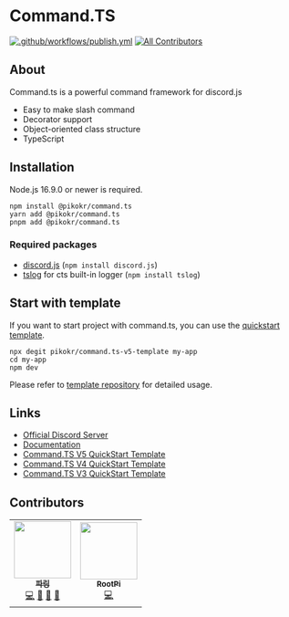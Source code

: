 # Command.TS

[![.github/workflows/publish.yml](https://github.com/pikokr/command.ts/actions/workflows/publish.yml/badge.svg)](https://github.com/pikokr/command.ts/actions/workflows/publish.yml) <!-- ALL-CONTRIBUTORS-BADGE:START - Do not remove or modify this section -->
[![All Contributors](https://img.shields.io/badge/all_contributors-2-orange.svg?style=flat-square)](#contributors-)

<!-- ALL-CONTRIBUTORS-BADGE:END -->

## About
Command.ts is a powerful command framework for discord.js
* Easy to make slash command
* Decorator support
* Object-oriented class structure
* TypeScript

## Installation
Node.js 16.9.0 or newer is required.
```shell
npm install @pikokr/command.ts
yarn add @pikokr/command.ts
pnpm add @pikokr/command.ts
```

### Required packages
* [discord.js](https://github.com/discordjs/discord.js) (`npm install discord.js`)
* [tslog](https://github.com/fullstack-build/tslog) for cts built-in logger (`npm install tslog`)

## Start with template
If you want to start project with command.ts, you can use the [quickstart template](https://github.com/pikokr/command.ts-v5-template).
```shell
npx degit pikokr/command.ts-v5-template my-app
cd my-app
npm dev
```
Please refer to [template repository](https://github.com/pikokr/command.ts-v5-template) for detailed usage.

## Links
* [Official Discord Server](https://discord.gg/EkFHRG4TZZ)
* [Documentation](https://cts.pikokr.dev)
* [Command.TS V5 QuickStart Template](https://github.com/pikokr/command.ts-v5-template)
* [Command.TS V4 QuickStart Template](https://github.com/pikokr/command.ts-v4-quickstart-template)
* [Command.TS V3 QuickStart Template](https://github.com/pikokr/command.ts-v3-quickstart-template)

## Contributors

<!-- ALL-CONTRIBUTORS-LIST:START - Do not remove or modify this section -->
<!-- prettier-ignore-start -->
<!-- markdownlint-disable -->
<table>
  <tr>
    <td align="center"><a href="https://pikokr.dev"><img src="https://avatars.githubusercontent.com/u/68010770?v=4?s=100" width="100px;" alt=""/><br /><sub><b>파링</b></sub></a><br /><a href="https://github.com/pikokr/command.ts/commits?author=pikokr" title="Code">💻</a> <a href="#maintenance-pikokr" title="Maintenance">🚧</a> <a href="#ideas-pikokr" title="Ideas, Planning, & Feedback">🤔</a> <a href="https://github.com/pikokr/command.ts/commits?author=pikokr" title="Documentation">📖</a></td>
    <td align="center"><a href="https://github.com/PyBsh"><img src="https://avatars.githubusercontent.com/u/59782214?v=4?s=100" width="100px;" alt=""/><br /><sub><b>RootPi</b></sub></a><br /><a href="https://github.com/pikokr/command.ts/commits?author=PyBsh" title="Code">💻</a></td>
  </tr>
</table>

<!-- markdownlint-restore -->
<!-- prettier-ignore-end -->

<!-- ALL-CONTRIBUTORS-LIST:END -->
